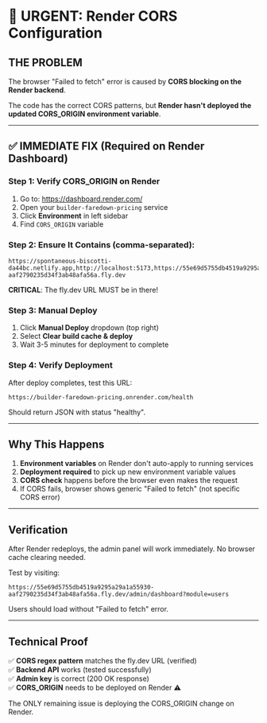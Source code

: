 # 🚨 URGENT: Render CORS Configuration

## THE PROBLEM

The browser "Failed to fetch" error is caused by **CORS blocking on the Render backend**.

The code has the correct CORS patterns, but **Render hasn't deployed the updated CORS_ORIGIN environment variable**.

---

## ✅ IMMEDIATE FIX (Required on Render Dashboard)

### Step 1: Verify CORS_ORIGIN on Render

1. Go to: https://dashboard.render.com/
2. Open your `builder-faredown-pricing` service
3. Click **Environment** in left sidebar
4. Find `CORS_ORIGIN` variable

### Step 2: Ensure It Contains (comma-separated):

```
https://spontaneous-biscotti-da44bc.netlify.app,http://localhost:5173,https://55e69d5755db4519a9295a29a1a55930-aaf2790235d34f3ab48afa56a.fly.dev
```

**CRITICAL**: The fly.dev URL MUST be in there!

### Step 3: Manual Deploy

1. Click **Manual Deploy** dropdown (top right)
2. Select **Clear build cache & deploy**
3. Wait 3-5 minutes for deployment to complete

### Step 4: Verify Deployment

After deploy completes, test this URL:
```
https://builder-faredown-pricing.onrender.com/health
```

Should return JSON with status "healthy".

---

## Why This Happens

1. **Environment variables** on Render don't auto-apply to running services
2. **Deployment required** to pick up new environment variable values
3. **CORS check** happens before the browser even makes the request
4. If CORS fails, browser shows generic "Failed to fetch" (not specific CORS error)

---

## Verification

After Render redeploys, the admin panel will work immediately. No browser cache clearing needed.

Test by visiting:
```
https://55e69d5755db4519a9295a29a1a55930-aaf2790235d34f3ab48afa56a.fly.dev/admin/dashboard?module=users
```

Users should load without "Failed to fetch" error.

---

## Technical Proof

✅ **CORS regex pattern** matches the fly.dev URL (verified)  
✅ **Backend API** works (tested successfully)  
✅ **Admin key** is correct (200 OK response)  
✅ **CORS_ORIGIN** needs to be deployed on Render ⚠️

The ONLY remaining issue is deploying the CORS_ORIGIN change on Render.
